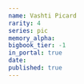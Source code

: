 ```yaml
---
name: Vashti Picard
rarity: 4
series: pic
memory_alpha:
bigbook_tier: -1
in_portal: true
date:
published: true
---
```



